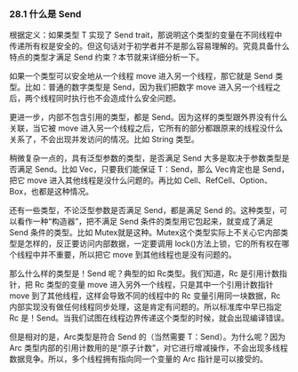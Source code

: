 ### 28.1 什么是 Send

根据定义：如果类型 T 实现了 Send trait，那说明这个类型的变量在不同线程中传递所有权是安全的。但这句话对于初学者并不是那么容易理解的。究竟具备什么特点的类型才满足 Send 约束？本节就来详细分析一下。

如果一个类型可以安全地从一个线程 move 进入另一个线程，那它就是 Send 类型。比如：普通的数字类型是 Send，因为我们把数字 move 进入另一个线程之后，两个线程同时执行也不会造成什么安全问题。

更进一步，内部不包含引用的类型，都是 Send。因为这样的类型跟外界没有什么关联，当它被 move 进入另一个线程之后，它所有的部分都跟原来的线程没什么关系了，不会出现并发访问的情况。比如 String 类型。

稍微复杂一点的，具有泛型参数的类型，是否满足 Send 大多是取决于参数类型是否满足 Send。比如 Vec<T>，只要我们能保证 T：Send，那么 Vec<T>肯定也是 Send，把它 move 进入其他线程是没什么问题的。再比如 Cell<T>、RefCell<T>、Option<T>、Box<T>，也都是这种情况。

还有一些类型，不论泛型参数是否满足 Send，都是满足 Send 的。这种类型，可以看作一种“构造器”，把不满足 Send 条件的类型用它包起来，就变成了满足 Send 条件的类型。比如 Mutex<T>就是这种。Mutex<T>这个类型实际上不关心它内部类型是怎样的，反正要访问内部数据，一定要调用 lock()方法上锁，它的所有权在哪个线程中并不重要，所以把它 move 到其他线程也是没有问题的。

那么什么样的类型是！Send 呢？典型的如 Rc<T>类型。我们知道，Rc 是引用计数指针，把 Rc 类型的变量 move 进入另外一个线程，只是其中一个引用计数指针 move 到了其他线程，这样会导致不同的线程中的 Rc 变量引用同一块数据，Rc 内部实现没有做任何线程同步处理，这是肯定有问题的。所以标准库中早已指定 Rc 是！Send。当我们试图在线程边界传递这个类型的时候，就会出现编译错误。

但是相对的是，Arc<T>类型是符合 Send 的（当然需要 T：Send）。为什么呢？因为 Arc 类型内部的引用计数用的是“原子计数”，对它进行增减操作，不会出现多线程数据竞争。所以，多个线程拥有指向同一个变量的 Arc 指针是可以接受的。
